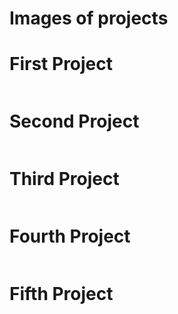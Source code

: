 # Images of projects
# First Project
<img src=""></img>
# Second Project
<img src=""></img>
# Third Project
<img src=""></img>
# Fourth Project
<img src=""></img>
# Fifth Project
<img src=""></img>
